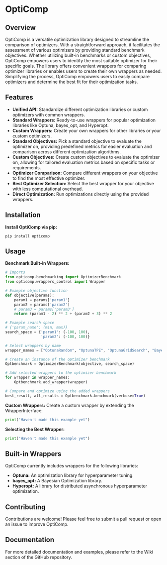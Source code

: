 # OptiComp
## Overview
OptiComp is a versatile optimization library designed to streamline the comparison of optimizers. With a straightforward approach, it facilitates the assessment of various optimizers by providing standard benchmark objectives. Whether utilizing built-in benchmarks or custom objectives, OptiComp empowers users to identify the most suitable optimizer for their specific goals. The library offers convenient wrappers for comparing optimizer libraries or enables users to create their own wrappers as needed. Simplifying the process, OptiComp empowers users to easily compare optimizers and determine the best fit for their optimization tasks.

## Features
- **Unified API:** Standardize different optimization libraries or custom optimizers with common wrappers.
- **Standard Wrappers:** Ready-to-use wrappers for popular optimization libraries like Optuna, bayes_opt, and Hyperopt.
- **Custom Wrappers:** Create your own wrappers for other libraries or your custom optimizers.
- **Standard Objectives:** Pick a standard objective to evaluate the optimizer on, providing predefined metrics for easier evaluation and comparison across different optimization algorithms.
- **Custom Objectives:** Create custom objectives to evaluate the optimizer on, allowing for tailored evaluation metrics based on specific tasks or requirements.
- **Optimizer Comparison:** Compare different wrappers on your objective to find the most effective optimizer.
- **Best Optimizer Selection:** Select the best wrapper for your objective with less computational overhead.
- **Direct Optimization:** Run optimizations directly using the provided wrappers.

## Installation
**Install OptiComp via pip:**

```
pip install opticomp
```

## Usage
**Benchmark Built-in Wrappers:**
```python
# Imports
from opticomp.benchmarking import OptimizerBenchmark
from opticomp.wrappers_control import Wrapper

# Example objective function
def objective(params):
    param1 = params['param1'] 
    param2 = params['param2'] 
    # param3 = params['param3'] 
    return (param1 - 2) ** 2 + (param2 + 3) ** 2

# Example search space
# {'param_name': (min, max)}
search_space = {'param1': (-100, 100), 
                'param2': (-100, 100)}

# Select wrappers by name
wrapper_names = ["OptunaRandom", "OptunaTPE", "OptunaGridSearch", "BayesianOpt"]

# Create an instance of the optimizer benchmark
Optbenchmark = OptimizerBenchmark(objective, search_space)

# Add selected wrappers to the optimizer benchmark
for wrapper in wrapper_names:
    Optbenchmark.add_wrapper(wrapper)

# Compare and optimize using the added wrappers
best_result, all_results = Optbenchmark.benchmark(verbose=True)
```

**Custom Wrappers:**
Create a custom wrapper by extending the WrapperInterface:

```python
print("Haven't made this example yet")
```

**Selecting the Best Wrapper:**
```python
print("Haven't made this example yet")
```

## Built-in Wrappers
OptiComp currently includes wrappers for the following libraries:

- **Optuna:** An optimization library for hyperparameter tuning.
- **bayes_opt:** A Bayesian Optimization library.
- **Hyperopt:** A library for distributed asynchronous hyperparameter optimization.


## Contributing
Contributions are welcome! Please feel free to submit a pull request or open an issue to improve OptiComp.

## Documentation
For more detailed documentation and examples, please refer to the Wiki section of the GitHub repository.
